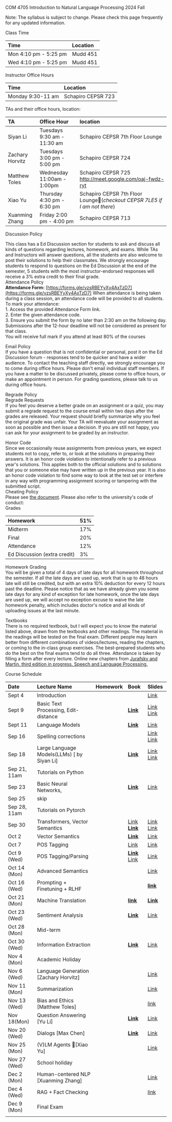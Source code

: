 COM 4705 Introduction to Natural Language Processing 2024 Fall

Note: The syllabus is subject to change. Please check this page frequently for any updated information.

Class Time

| Time | Location |
| :---- | :---- |
| Mon 4:10 pm \- 5:25 pm | Mudd 451 |
| Wed 4:10 pm \- 5:25 pm | Mudd 451 |

Instructor Office Hours

| Time | Location |
| :---- | :---- |
| Monday 9:30-11 am | Schapiro CEPSR 723 |

TAs and their office hours, location:

| TA | Office Hour | location |
| :---- | :---- | :---- |
| Siyan Li | Tuesdays 9:30 am \- 11:30 am | Schapiro CEPSR 7th Floor Lounge |
| Zachary Horvitz | Tuesdays 3:00 pm \- 5:00 pm | Schapiro CEPSR 724 |
| Matthew Toles | Wednesday 11:00am \- 1:00pm | Schapiro CEPSR 725 <http://meet.google.com/oaj-fwdz-ryt> |
| Xiao Yu | Thursday 4:30 pm \- 6:30 pm | Schapiro CEPSR 7th Floor Lounge(*checkout CEPSR 7LE5 if I am not there*) |
| Xuanming Zhang | Friday 2:00 pm \- 4:00 pm | Schapiro CEPSR 713 |

Discussion Policy

This class has a Ed Discussion section for students to ask and discuss all kinds of questions regarding lectures, homework, and exams.  While TAs and Instructors will answer questions, all the students are also welcome to post their solutions to help their classmates. We strongly encourage students to respond to questions on the Ed Discussion at the end of the semester, 5 students with the most instructor-endorsed responses will receive a 3% extra credit to their final grade.  
Attendance Policy  
**Attendance Form:** [https://forms.gle/vzsRBEYyXy4AxTzD7](https://forms.gle/vzsRBEYyXy4AxTzD7)
When attendance is being taken during a class session, an attendance code will be provided to all students. To mark your attendance:  
1\.  Access the provided Attendance Form link.  
2\.  Enter the given attendance code.  
3\.  Ensure you submit the form by no later than 2:30 am on the following day.  
Submissions after the 12-hour deadline will not be considered as present for that class.  
You will receive full mark if you attend at least 80% of the courses

Email Policy  
If you have a question that is not confidential or personal, post it on the Ed Discussion forum \- responses tend to be quicker and have a wider audience. To contact the teaching staff directly, we strongly encourage you to come during office hours.  Please don't email individual staff members. If you have a matter to be discussed privately, please come to office hours, or make an appointment in person. For grading questions, please talk to us during office hours.

Regrade Policy  
Regrade Requests  
If you feel you deserve a better grade on an assignment or a quiz, you may submit a regrade request to the course email within two days after the grades are released. Your request should briefly summarize why you feel the original grade was unfair. Your TA will reevaluate your assignment as soon as possible and then issue a decision. If you are still not happy, you can ask for your assignment to be graded by an instructor.  

Honor Code  
Since we occasionally reuse assignments from previous years, we expect students not to copy, refer to, or look at the solutions in preparing their answers. It is an honor code violation to intentionally refer to a previous year's solutions. This applies both to the official solutions and to solutions that you or someone else may have written up in the previous year. It is also an honor code violation to find some way to look at the test set or interfere in any way with programming assignment scoring or tampering with the submitted script.  
Cheating Policy  
Please see [the document](https://drive.google.com/file/d/13Isd1SRSfZtjZ41YD7D70ht1S6D32xrs/view?usp=sharing). Please also refer to the university's code of conduct:  
Grades

| Homework | 51% |
| :---- | :---- |
| Midterm | 17% |
| Final | 20% |
| Attendance | 12% |
| Ed Discussion (extra credit) | 3% |

Homework Grading  
You will be given a total of 4 days of late days for all homework throughout the semester. If all the late days are used up, work that is up to 48 hours late will still be credited, but with an extra 10% deduction for every 12 hours past the deadline. Please notice that as we have already given you some late days for any kind of exception for late homework, once the late days are used up, we will accept no exception excuse to waive the late homework penalty, which includes doctor's notice and all kinds of uploading issues at the last minute.  

Textbooks  
There is no required textbook, but I will expect you to know the material listed above, drawn from the textbooks and other readings. The material in the readings will be tested on the final exam. Different people may learn better from different combinations of videos/lectures, reading the chapters, or coming to the in-class group exercises. The best-prepared students who do the best on the final exams tend to do all three. Attendance is taken by filling a form after every lecture. Online new chapters from [Jurafsky and Martin. third edition in progress. Speech and Language Processing.](http://web.stanford.edu/~jurafsky/slp3/)

Course Schedule

| Date | Lecture Name | Homework | Book | Slides |
| :---- | :---- | :---- | :---- | :---- |
| Sept 4 | Introduction |  |  | [Link](https://docs.google.com/presentation/d/1CslRxA5U9ER6LvmDe2kTapS-AtpGWAEf/edit#slide=id.p2) |
| Sept 9 | Basic Text Processing, Edit-distance |  | [**Link**](https://web.stanford.edu/~jurafsky/slp3/2.pdf) | [Link](https://docs.google.com/presentation/d/1tQdV4Rcgz-bHfqLfGA5b2aWIvowhzUY1/edit#slide=id.p28) [Link](https://docs.google.com/presentation/d/1BF6DN1jSjq4MNQsLn_YL9u7P46ZA88fs/edit?usp=sharing&ouid=109231055856631695291&rtpof=true&sd=true) |
| Sept 11 | Language Models |  | [**Link**](https://web.stanford.edu/~jurafsky/slp3/3.pdf) | [Link](https://docs.google.com/presentation/d/1sz2QbHAAS-UdIUmUnQ31fmwoPwQYb1Vw/edit#slide=id.p12) |
| Sep 16 | Spelling corrections  |  |  | [Link](https://docs.google.com/presentation/d/1xZpM-50waYY9KM3QD8RM4RmzSXfq70vP/edit?usp=sharing&ouid=109231055856631695291&rtpof=true&sd=true) [Link](https://drive.google.com/file/d/12eJQOTVgK5g8aXN0yppNYKaMruH9SMyG/view) |
| Sep 18 | Large Language Models(LLMs)  \[ by Siyan Li\] |  | **[Link](https://web.stanford.edu/~jurafsky/slp3/7.pdf)** | [Link](https://drive.google.com/file/d/12eJQOTVgK5g8aXN0yppNYKaMruH9SMyG/view) [Link](https://docs.google.com/presentation/d/1K90kzxSHfZNaVZXU8XmywgPpyd_MPxCq/edit?usp=sharing&ouid=109231055856631695291&rtpof=true&sd=true) |
| Sep 21, 11am | Tutorials on Python |  |  |  |
| Sep 23 | Basic Neural Networks, |  | [**Link**](https://web.stanford.edu/~jurafsky/slp3/9.pdf) | [Link](https://docs.google.com/presentation/d/1yOPi9oD52wwmFe6SWtpZ7IzWv4yvIUSu/edit?usp=sharing&ouid=109231055856631695291&rtpof=true&sd=true) |
| Sep 25 | skip |  |  |  |
| Sep 28, 11am | Tutorials on Pytorch |  |  |  |
| Sep 30 | Transformers, Vector Semantics |  | [Link](https://jalammar.github.io/illustrated-transformer/) [**Link**](https://web.stanford.edu/~jurafsky/slp3/10.pdf) | [Link](https://docs.google.com/presentation/d/1mIqp55sSua6gy-Lrv5nIYOLvSVMcYEVZSRlq8TEkCh8/edit#slide=id.p) [Link](https://drive.google.com/file/d/1GkNPXJ8et5AlsAllIBLjOLNA3VDplmkK/view?usp=sharing) |
| Oct 2 |  Vector Semantics |  |  [**Link**](https://web.stanford.edu/~jurafsky/slp3/10.pdf) |  [Link](https://drive.google.com/file/d/1GkNPXJ8et5AlsAllIBLjOLNA3VDplmkK/view?usp=sharing) |
| Oct 7 | POS Tagging |  | [Link](http://web.stanford.edu/~jurafsky/slp3/8.pdf) | [Link](https://drive.google.com/file/d/1IGBUs_ou6_5pIA4yvK5g5KcedZe8MFQt/view?usp=sharing) |
| Oct 9 (Wed) | POS Tagging/Parsing |  | [**Link**](http://web.stanford.edu/~jurafsky/slp3/8.pdf)  [Link](https://web.stanford.edu/~jurafsky/slp3/A.pdf) | [Link](https://drive.google.com/file/d/15rDMUXoqvm6xicuqzHLA8JRIhOA0FKah/view?usp=sharing) |
| Oct 14 (Mon) | Advanced Semantics  |  |  | [Link](https://drive.google.com/file/d/1Na0lKxO0-p2PeTWrqm9SsuK1RrVvjpZE/view?usp=sharing) |
| Oct 16 (Wed) | Prompting \+ Finetuning \+ RLHF |  |  | [**link**](https://drive.google.com/file/d/1pumyRtK_ZaQuNGUXWki_Uybb_Un4KFwP/view?usp=sharing) |
| Oct 21 (Mon) | Machine Translation |   | [**link**](https://web.stanford.edu/~jurafsky/slp3/13.pdf) | [**Link**](https://drive.google.com/file/d/1Sx1m--q-FCh4skIjvyKd1z01FYhUZaR6/view?usp=sharing) |
| Oct 23 (Wed) | Sentiment Analysis |  | [**Link**](https://web.stanford.edu/~jurafsky/slp3/25.pdf) | [Link](https://drive.google.com/file/d/1ACGHR2uw-_i0SoCnHTFyBnATTAJEM-sZ/view?usp=sharing) |
| Oct 28 (Mon) | Mid-term |  |  |  |
| Oct 30 (Wed) | Information Extraction |  | [**Link**](https://web.stanford.edu/~jurafsky/slp3/21.pdf) | [Link](https://drive.google.com/file/d/1YE0mhYgM7X492Slp22To4HEOHcu1JHjf/view?usp=sharing) |
| Nov  4 (Mon) | Academic Holiday |  |  |  |
| Nov 6 (Wed) |  Language Generation \[Zachary Horvitz\] |  |  | [Link](https://docs.google.com/presentation/d/1B685Gchn3j9zCeD6JMz5LlLmaNVN6qXw/edit?usp=sharing&ouid=109231055856631695291&rtpof=true&sd=true) |
| Nov 11 (Mon) | Summarization |  |  | [Link](https://docs.google.com/presentation/d/1HEyJobR7xrS0rLFgLwwraZNbAdb2EGa4/edit?usp=sharing&ouid=109231055856631695291&rtpof=true&sd=true) |
| Nov 13 (Wed) | Bias and Ethics \[Matthew Toles\] |  |  | [link](https://docs.google.com/presentation/d/13aQTnTxj5DTvb5UoFlqU8iNySotewZeE1mJiQqPaS10/edit#slide=id.g2bff1bebd7b_0_0) |
| Nov 18(Mon) | Question Answering \[Yu Li\] |  | [**Link**](https://web.stanford.edu/~jurafsky/slp3/14.pdf) | [Link](https://drive.google.com/file/d/1dtK8cDsfGAgsr8hsf_rx4cxDMc8Iz7CB/view?usp=sharing) |
| Nov 20 (Wed) | Dialogs \[Max Chen\] |  | [**Link**](https://web.stanford.edu/~jurafsky/slp3/15.pdf) | [Link](https://drive.google.com/file/d/1iv4Jt3bnTvkWkdhB6xyyBLWO6miUd_8b/view?usp=sharing) |
| Nov 25 (Mon) | (V)LM Agents \[Xiao Yu\] |  |  | [Link](https://drive.google.com/file/d/13fdScOtjbm8Xlk9gB-nm5bWwIN6zWzVj/view?usp=sharing) |
| Nov 27 (Wed) | School holiday |  |  |  |
| Dec 2 (Mon) | Human-centered NLP \[Xuanming Zhang\]  |  |  | [Link](https://docs.google.com/presentation/d/1M6oSprTZwWNn44GwaiUc4CPY1eiMFHPRruHCNWFN3TA/edit?usp=sharing) |
| Dec 4 (Wed) | RAG \+ Fact Checking |  |  | [link](https://docs.google.com/presentation/d/1A7jelRkbubVOLKKoquV3OZeD4d2lN5U8/edit?usp=sharing&ouid=109231055856631695291&rtpof=true&sd=true) |
| Dec 9 (Mon) | Final Exam |  |  |  |
|  |  |  |  |  |

